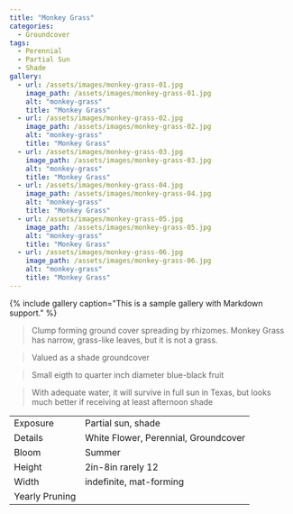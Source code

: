 ```yaml
---
title: "Monkey Grass"
categories:
  - Groundcover
tags:
  - Perennial
  - Partial Sun
  - Shade
gallery:
  - url: /assets/images/monkey-grass-01.jpg
    image_path: /assets/images/monkey-grass-01.jpg
    alt: "monkey-grass"
    title: "Monkey Grass"
  - url: /assets/images/monkey-grass-02.jpg
    image_path: /assets/images/monkey-grass-02.jpg
    alt: "monkey-grass"
    title: "Monkey Grass"
  - url: /assets/images/monkey-grass-03.jpg
    image_path: /assets/images/monkey-grass-03.jpg
    alt: "monkey-grass"
    title: "Monkey Grass"
  - url: /assets/images/monkey-grass-04.jpg
    image_path: /assets/images/monkey-grass-04.jpg
    alt: "monkey-grass"
    title: "Monkey Grass"
  - url: /assets/images/monkey-grass-05.jpg
    image_path: /assets/images/monkey-grass-05.jpg
    alt: "monkey-grass"
    title: "Monkey Grass"
  - url: /assets/images/monkey-grass-06.jpg
    image_path: /assets/images/monkey-grass-06.jpg
    alt: "monkey-grass"
    title: "Monkey Grass"
---
```


{% include gallery caption="This is a sample gallery with Markdown support." %}

> Clump forming ground cover spreading by rhizomes. Monkey Grass has narrow, grass-like leaves, but it is not a grass. 

> Valued as a shade groundcover

> Small eigth to quarter inch diameter blue-black fruit

> With adequate water, it will survive in full sun in Texas, but looks much better if receiving at least afternoon shade


|                |                                       |
|----------------|---------------------------------------|
| Exposure       | Partial sun, shade                    |
| Details        | White Flower,  Perennial, Groundcover |
| Bloom          | Summer                                |
| Height         | 2in-8in rarely 12                     |
| Width          | indefinite, mat-forming               |
| Yearly Pruning |                                       |